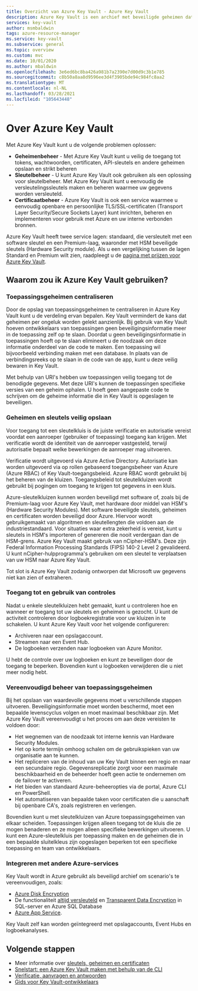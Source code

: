 ```yaml
---
title: Overzicht van Azure Key Vault - Azure Key Vault
description: Azure Key Vault is een archief met beveiligde geheimen dat zorgt voor het beheer van geheimen, sleutels en certificaten, volledig ondersteund door hardwarebeveiligingsmodules.
services: key-vault
author: msmbaldwin
tags: azure-resource-manager
ms.service: key-vault
ms.subservice: general
ms.topic: overview
ms.custom: mvc
ms.date: 10/01/2020
ms.author: mbaldwin
ms.openlocfilehash: 3e6ed6bc8ba426a981b7a2390e7d00d9c3b1e785
ms.sourcegitcommit: c8b50a8aa8d9596ee3d4f3905bde94c984fc8aa2
ms.translationtype: MT
ms.contentlocale: nl-NL
ms.lasthandoff: 03/28/2021
ms.locfileid: "105643448"
---
```

# <a name="about-azure-key-vault"></a>Over Azure Key Vault

Met Azure Key Vault kunt u de volgende problemen oplossen:

- **Geheimenbeheer** - Met Azure Key Vault kunt u veilig de toegang tot tokens, wachtwoorden, certificaten, API-sleutels en andere geheimen opslaan en strikt beheren
- **Sleutelbeheer** - U kunt Azure Key Vault ook gebruiken als een oplossing voor sleutelbeheer. Met Azure Key Vault kunt u eenvoudig de versleutelingssleutels maken en beheren waarmee uw gegevens worden versleuteld. 
- **Certificaatbeheer** - Azure Key Vault is ook een service waarmee u eenvoudig openbare en persoonlijke TLS/SSL-certificaten (Transport Layer Security/Secure Sockets Layer) kunt inrichten, beheren en implementeren voor gebruik met Azure en uw interne verbonden bronnen.

Azure Key Vault heeft twee service lagen: standaard, die versleutelt met een software sleutel en een Premium-laag, waaronder met HSM beveiligde sleutels (Hardware Security module). Als u een vergelijking tussen de lagen Standard en Premium wilt zien, raadpleegt u de [pagina met prijzen voor Azure Key Vault](https://azure.microsoft.com/pricing/details/key-vault/).

## <a name="why-use-azure-key-vault"></a>Waarom zou ik Azure Key Vault gebruiken?

### <a name="centralize-application-secrets"></a>Toepassingsgeheimen centraliseren

Door de opslag van toepassingsgeheimen te centraliseren in Azure Key Vault kunt u de verdeling ervan bepalen. Key Vault vermindert de kans dat geheimen per ongeluk worden gelekt aanzienlijk. Bij gebruik van Key Vault hoeven ontwikkelaars van toepassingen geen beveiligingsinformatie meer in de toepassing zelf op te slaan. Doordat u geen beveiligingsinformatie in toepassingen hoeft op te slaan elimineert u de noodzaak om deze informatie onderdeel van de code te maken. Een toepassing wil bijvoorbeeld verbinding maken met een database. In plaats van de verbindingsreeks op te slaan in de code van de app, kunt u deze veilig bewaren in Key Vault.

Met behulp van URI's hebben uw toepassingen veilig toegang tot de benodigde gegevens. Met deze URI's kunnen de toepassingen specifieke versies van een geheim ophalen. U hoeft geen aangepaste code te schrijven om de geheime informatie die in Key Vault is opgeslagen te beveiligen.

### <a name="securely-store-secrets-and-keys"></a>Geheimen en sleutels veilig opslaan

Voor toegang tot een sleutelkluis is de juiste verificatie en autorisatie vereist voordat een aanroeper (gebruiker of toepassing) toegang kan krijgen. Met verificatie wordt de identiteit van de aanroeper vastgesteld, terwijl autorisatie bepaalt welke bewerkingen de aanroeper mag uitvoeren.

Verificatie wordt uitgevoerd via Azure Active Directory. Autorisatie kan worden uitgevoerd via op rollen gebaseerd toegangsbeheer van Azure (Azure RBAC) of Key Vault-toegangsbeleid. Azure RBAC wordt gebruikt bij het beheren van de kluizen. Toegangsbeleid tot sleutelkluizen wordt gebruikt bij pogingen om toegang te krijgen tot gegevens in een kluis.

Azure-sleutelkluizen kunnen worden beveiligd met software of, zoals bij de Premium-laag voor Azure Key Vault, met hardware door middel van HSM's (Hardware Security Modules). Met software beveiligde sleutels, geheimen en certificaten worden beveiligd door Azure. Hiervoor wordt gebruikgemaakt van algoritmen en sleutellengten die voldoen aan de industriestandaard.  Voor situaties waar extra zekerheid is vereist, kunt u sleutels in HSM's importeren of genereren die nooit verdergaan dan de HSM-grens. Azure Key Vault maakt gebruik van nCipher-HSM's. Deze zijn Federal Information Processing Standards (FIPS) 140-2 Level 2 gevalideerd. U kunt nCipher-hulpprogramma's gebruiken om een sleutel te verplaatsen van uw HSM naar Azure Key Vault.

Tot slot is Azure Key Vault zodanig ontworpen dat Microsoft uw gegevens niet kan zien of extraheren.

### <a name="monitor-access-and-use"></a>Toegang tot en gebruik van controles

Nadat u enkele sleutelkluizen hebt gemaakt, kunt u controleren hoe en wanneer er toegang tot uw sleutels en geheimen is gezocht. U kunt de activiteit controleren door logboekregistratie voor uw kluizen in te schakelen. U kunt Azure Key Vault voor het volgende configureren:

- Archiveren naar een opslagaccount.
- Streamen naar een Event Hub.
- De logboeken verzenden naar logboeken van Azure Monitor.

U hebt de controle over uw logboeken en kunt ze beveiligen door de toegang te beperken. Bovendien kunt u logboeken verwijderen die u niet meer nodig hebt.

### <a name="simplified-administration-of-application-secrets"></a>Vereenvoudigd beheer van toepassingsgeheimen

Bij het opslaan van waardevolle gegevens moet u verschillende stappen uitvoeren. Beveiligingsinformatie moet worden beschermd, moet een bepaalde levenscyclus volgen en moet maximaal beschikbaar zijn. Met Azure Key Vault vereenvoudigt u het proces om aan deze vereisten te voldoen door:

- Het wegnemen van de noodzaak tot interne kennis van Hardware Security Modules.
- Het op korte termijn omhoog schalen om de gebruikspieken van uw organisatie aan te kunnen.
- Het repliceren van de inhoud van uw Key Vault binnen een regio en naar een secundaire regio. Gegevensreplicatie zorgt voor een maximale beschikbaarheid en de beheerder hoeft geen actie te ondernemen om de failover te activeren.
- Het bieden van standaard Azure-beheeropties via de portal, Azure CLI en PowerShell.
- Het automatiseren van bepaalde taken voor certificaten die u aanschaft bij openbare CA's, zoals registreren en verlengen.

Bovendien kunt u met sleutelkluizen van Azure toepassingsgeheimen van elkaar scheiden. Toepassingen krijgen alleen toegang tot de kluis die ze mogen benaderen en ze mogen alleen specifieke bewerkingen uitvoeren. U kunt een Azure-sleutelkluis per toepassing maken en de geheimen die in een bepaalde sluitelkleus zijn opgeslagen beperken tot een specifieke toepassing en team van ontwikkelaars.

### <a name="integrate-with-other-azure-services"></a>Integreren met andere Azure-services

Key Vault wordt in Azure gebruikt als beveiligd archief om scenario's te vereenvoudigen, zoals:
-  [Azure Disk Encryption](../../security/fundamentals/encryption-overview.md)
-  De functionaliteit [altijd versleuteld](/sql/relational-databases/security/encryption/always-encrypted-database-engine) en [Transparent Data Encryption](/sql/relational-databases/security/encryption/transparent-data-encryption) in SQL-server en Azure SQL Database
- [Azure App Service](/azure/app-service/configure-ssl-certificate).

Key Vault zelf kan worden geïntegreerd met opslagaccounts, Event Hubs en logboekanalyses.

## <a name="next-steps"></a>Volgende stappen

- Meer informatie over [sleutels, geheimen en certificaten](about-keys-secrets-certificates.md)
- [Snelstart: een Azure Key Vault maken met behulp van de CLI](../secrets/quick-create-cli.md)
- [Verificatie, aanvragen en antwoorden](../general/authentication-requests-and-responses.md)
- [Gids voor Key Vault-ontwikkelaars](../general/developers-guide.md)
